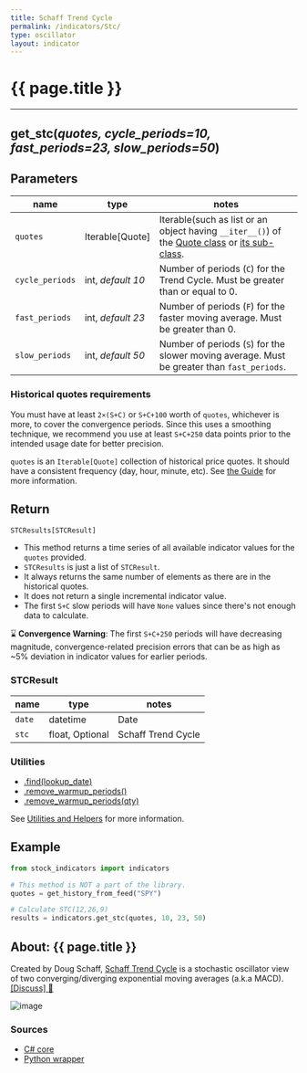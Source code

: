 ```yaml
---
title: Schaff Trend Cycle
permalink: /indicators/Stc/
type: oscillator
layout: indicator
---
```


# {{ page.title }}
<hr>

## **get_stc**(*quotes, cycle_periods=10, fast_periods=23, slow_periods=50*)

## Parameters

| name | type | notes
| -- |-- |--
| `quotes` | Iterable[Quote] | Iterable(such as list or an object having `__iter__()`) of the [Quote class]({{site.baseurl}}/guide/#historical-quotes) or [its sub-class]({{site.baseurl}}/guide/#using-custom-quote-classes).
| `cycle_periods` | int, *default 10* | Number of periods (`C`) for the Trend Cycle.  Must be greater than or equal to 0.
| `fast_periods` | int, *default 23* | Number of periods (`F`) for the faster moving average.  Must be greater than 0.
| `slow_periods` | int, *default 50* | Number of periods (`S`) for the slower moving average.  Must be greater than `fast_periods`.

### Historical quotes requirements

You must have at least `2×(S+C)` or `S+C+100` worth of `quotes`, whichever is more, to cover the convergence periods.  Since this uses a smoothing technique, we recommend you use at least `S+C+250` data points prior to the intended usage date for better precision.

`quotes` is an `Iterable[Quote]` collection of historical price quotes.  It should have a consistent frequency (day, hour, minute, etc).  See [the Guide]({{site.baseurl}}/guide/#historical-quotes) for more information.

## Return

```python
STCResults[STCResult]
```

- This method returns a time series of all available indicator values for the `quotes` provided.
- `STCResults` is just a list of `STCResult`.
- It always returns the same number of elements as there are in the historical quotes.
- It does not return a single incremental indicator value.
- The first `S+C` slow periods will have `None` values since there's not enough data to calculate.

:hourglass: **Convergence Warning**: The first `S+C+250` periods will have decreasing magnitude, convergence-related precision errors that can be as high as ~5% deviation in indicator values for earlier periods.

### STCResult

| name | type | notes
| -- |-- |--
| `date` | datetime | Date
| `stc` | float, Optional | Schaff Trend Cycle

### Utilities

- [.find(lookup_date)]({{site.baseurl}}/utilities#find-indicator-result-by-date)
- [.remove_warmup_periods()]({{site.baseurl}}/utilities#remove-warmup-periods)
- [.remove_warmup_periods(qty)]({{site.baseurl}}/utilities#remove-warmup-periods)

See [Utilities and Helpers]({{site.baseurl}}/utilities#utilities-for-indicator-results) for more information.


## Example

```python
from stock_indicators import indicators

# This method is NOT a part of the library.
quotes = get_history_from_feed("SPY")

# Calculate STC(12,26,9)
results = indicators.get_stc(quotes, 10, 23, 50)
```

## About: {{ page.title }}

Created by Doug Schaff, [Schaff Trend Cycle](https://www.investopedia.com/articles/forex/10/schaff-trend-cycle-indicator.asp) is a stochastic oscillator view of two converging/diverging exponential moving averages (a.k.a MACD).
[[Discuss] :speech_balloon:]({{site.github.base_repository_url}}/discussions/570 "Community discussion about this indicator")

![image]({{site.charturl}}/Stc.png)

### Sources

- [C# core]({{site.base_sourceurl}}/s-z/Stc/Stc.cs)
- [Python wrapper]({{site.sourceurl}}/stc.py)
